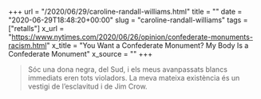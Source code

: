 +++
url = "/2020/06/29/caroline-randall-williams.html"
title = ""
date = "2020-06-29T18:48:20+00:00"
slug = "caroline-randall-williams"
tags = ["retalls"]
x_url = "https://www.nytimes.com/2020/06/26/opinion/confederate-monuments-racism.html"
x_title = "You Want a Confederate Monument? My Body Is a Confederate Monument"
x_source = ""
+++


> Sóc una dona negra, del Sud, i els meus avanpassats blancs immediats eren tots violadors. La meva mateixa existència és un vestigi de l’esclavitud i de Jim Crow.
